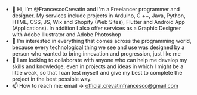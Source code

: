 - 👋 Hi, I’m @FrancescoCrevatin and I'm a Freelancer programmer and designer. My services include projects in Arduino, C ++, Java, Python, HTML, CSS, JS, Wix and Shopify (Web Sites), Flutter and Android App (Applications). In addition I also offer services as a Graphic Designer with Adobe Illustrator and Adobe Photoshop
- 👀 I’m interested in everything that comes across the programming world, because every technological thing we see and use was designed by a person who wanted to bring innovation and progression, just like me
- 💞️ I am looking to collaborate with anyone who can help me develop my skills and knowledge, even in projects and ideas in which I might be a little weak, so that I can test myself and give my best to complete the project in the best possible way. 
- 📫 How to reach me: email -> official.crevatinfrancesco@gmail.com

<!---
FrancescoCrevatin/FrancescoCrevatin is a ✨ special ✨ repository because its `README.md` (this file) appears on your GitHub profile.
You can click the Preview link to take a look at your changes.
--->
